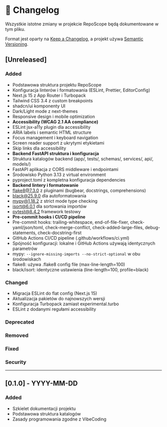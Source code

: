 # 📝 Changelog

Wszystkie istotne zmiany w projekcie RepoScope będą dokumentowane w tym pliku.

Format jest oparty na [Keep a Changelog](https://keepachangelog.com/en/1.0.0/),
a projekt używa [Semantic Versioning](https://semver.org/spec/v2.0.0.html).

## [Unreleased]

### Added

- Podstawowa struktura projektu RepoScope
- Konfiguracja linterów i formatowania (ESLint, Prettier, EditorConfig)
- Next.js 15 z App Router i Turbopack
- Tailwind CSS 3.4 z custom breakpoints
- shadcn/ui komponenty UI
- Dark/Light mode z next-themes
- Responsive design i mobile optimization
- **Accessibility (WCAG 2.1 AA compliance)**
- ESLint jsx-a11y plugin dla accessibility
- ARIA labels i semantic HTML structure
- Focus management i keyboard navigation
- Screen reader support z ukrytymi etykietami
- Skip links dla accessibility
- **Backend FastAPI struktura i konfiguracja**
- Struktura katalogów backend (app/, tests/, schemas/, services/, api/, models/)
- FastAPI aplikacja z CORS middleware i endpointami
- Środowisko Python 3.13 z virtual environment
- pyproject.toml z kompletna konfiguracja dependencies
- **Backend lintery i formatowanie**
- flake8@7.3.0 z pluginami (bugbear, docstrings, comprehensions)
- black@25.9.0 dla autoformatowania
- mypy@1.18.2 z strict mode type checking
- isort@6.0.1 dla sortowania importów
- pytest@8.4.2 framework testowy
- **Pre-commit hooks i CI/CD pipeline**
- Pre-commit hooks: trailing-whitespace, end-of-file-fixer, check-yaml/json/toml, check-merge-conflict, check-added-large-files, debug-statements, check-docstring-first
- GitHub Actions CI/CD pipeline (.github/workflows/ci.yml)
- Spójność konfiguracji: lokalne i GitHub Actions używają identycznych parametrów
- mypy: `--ignore-missing-imports --no-strict-optional` w obu środowiskach
- flake8: używa .flake8 config file (max-line-length=100)
- black/isort: identyczne ustawienia (line-length=100, profile=black)

### Changed

- Migracja ESLint do flat config (Next.js 15)
- Aktualizacja pakietów do najnowszych wersji
- Konfiguracja Turbopack zamiast experimental.turbo
- ESLint z dodanymi regułami accessibility

### Deprecated

<!-- TODO: Dodać funkcjonalności oznaczone jako deprecated -->

### Removed

<!-- TODO: Dodać usunięte funkcjonalności -->

### Fixed

<!-- TODO: Dodać poprawki błędów -->

### Security

<!-- TODO: Dodać poprawki bezpieczeństwa -->

---

## [0.1.0] - YYYY-MM-DD

### Added

- Szkielet dokumentacji projektu
- Podstawowa struktura katalogów
- Zasady programowania zgodne z VibeCoding

<!-- TODO: Dodać więcej wersji zgodnie z rozwojem projektu -->
